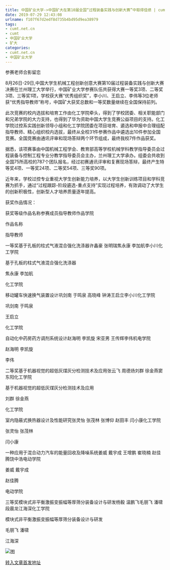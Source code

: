 ```yaml
---
title: 中国矿业大学->中国矿大在第10届全国“过程装备实践与创新大赛”中取得佳绩 | cumt.net.cn
date: 2019-07-29 12:43:08
urlname: f107f67d2edf8d735b4bd95d9ea38979
tags: 
- cumt.net.cn
- cumt
- 中国矿业大学
- 矿大
categories:
- cumt.net.cn
- 中国矿业大学
---
```



参赛老师合影留恋

8月26日-29日,中国大学生机械工程创新创意大赛第10届过程装备实践与创新大赛决赛在兰州理工大学举行，中国矿业大学参赛队伍共获得大赛一等奖3项、二等奖3项、三等奖1项，学校获大赛“优秀组织奖”，李小川、王启立、李伟等3位老师获“优秀指导教师”称号，中国矿大获奖总数和一等奖数量继续在全国保持前列。

此次竞赛的校内选拔和培育工作由化工学院牵头，得到了学校团委、相关职能部门和兄弟学院的大力支持，也得到了华为资助中国大学生竞赛公益项目的支持。化工学院过控系实践创新领导小组和化工学院团委在项目培育、遴选和申报中合理组配指导教师、精心组织校内选拔，最终从全校31件参赛作品中遴选出10件参加全国竞赛。全国竞赛由通讯评审和现场答辩两个环节组成，最终我校7件作品获奖。

据悉，该项赛事由中国机械工程学会、教育部高等学校机械学科教学指导委员会过程装备与控制工程专业分教学指导委员会主办，兰州理工大学承办。组委会共收到全国75所高校的787个团队报名，经过初赛通讯评审和复赛现场答辩，最终产生特等奖4项、一等奖24项、二等奖54项、三等奖90项。

近年来，学校过控专业重视大学生创新能力培养，以大学生创新训练项目和学科竞赛为抓手，通过“过程跟踪-阶段遴选-重点支持”实现过程培养，有效调动了大学生的创新积极性，创新型人才培养质量逐年提高。

获奖作品情况：

获奖等级作品名称参赛成员指导教师作品学院

作品名称

指导教师

一等奖基于孔板的柱式气液混合强化洗涤器许鑫豪 张明瑞焦永康 李加航李小川化工学院

基于孔板的柱式气液混合强化洗涤器

焦永康 李加航

化工学院

移动罐车快速换气装置设计巩剑南 于鸣泉 高晓峰 钟涛王启立李小川化工学院

巩剑南 于鸣泉 

王启立

化工学院

自动化中药房药方调剂系统设计赵海明 李凯旋 宋亚男 王传辉李伟机电学院

赵海明 李凯旋 

李伟

二等奖基于机器视觉的超低灰煤灰分检测技术及应用张云飞 周德炀刘群 徐金燕窦东阳化工学院

基于机器视觉的超低灰煤灰分检测技术及应用

刘群 徐金燕

化工学院

室内隐蔽式换热器设计及性能研究张灵怡 张茂林 张博仰 赵田丰 闫小康化工学院

张灵怡 张茂林 

闫小康

一种应用于混合动力汽车的能量回收及降噪系统姜威 戴宇成 王增鹏 崔晓楠 赵佳腾饶中浩电动学院

姜威 戴宇成 

赵佳腾

电动学院

三等奖模块式非平衡激振变振幅等厚筛分装备设计与研发杨毅 温鹏飞毛朋飞 潘啸段晨龙江海深化工学院

模块式非平衡激振变振幅等厚筛分装备设计与研发

毛朋飞 潘啸

江海深



![图](http://xwzx.cumt.edu.cn/_upload/article/images/16/dd/57099d3f4f60834d309c13d5471e/d4736fbd-1f43-4529-96f2-a75ce239955c.png)

[转入文章首发地址](http://xwzx.cumt.edu.cn/27/89/c523a534409/page.htm)